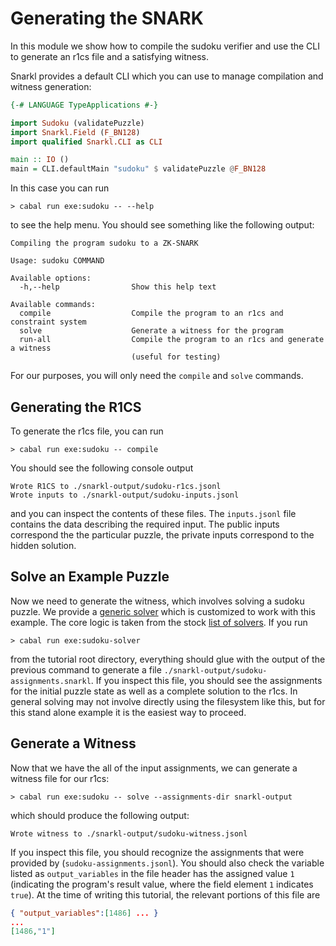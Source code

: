 # Generating the SNARK

In this module we show how to compile the sudoku verifier and use the CLI to generate an r1cs file and a satisfying witness.

Snarkl provides a default CLI which you can use to manage compilation and witness generation:

```haskell
{-# LANGUAGE TypeApplications #-}

import Sudoku (validatePuzzle)
import Snarkl.Field (F_BN128)
import qualified Snarkl.CLI as CLI

main :: IO ()
main = CLI.defaultMain "sudoku" $ validatePuzzle @F_BN128
```

In this case you can run

```
> cabal run exe:sudoku -- --help
```

to see the help menu. You should see something like the following output:

```
Compiling the program sudoku to a ZK-SNARK

Usage: sudoku COMMAND

Available options:
  -h,--help                Show this help text

Available commands:
  compile                  Compile the program to an r1cs and constraint system
  solve                    Generate a witness for the program
  run-all                  Compile the program to an r1cs and generate a witness
                           (useful for testing)
```


For our purposes, you will only need the `compile` and `solve` commands. 

## Generating the R1CS

To generate the r1cs file, you can run

```
> cabal run exe:sudoku -- compile
```

You should see the following console output

```
Wrote R1CS to ./snarkl-output/sudoku-r1cs.jsonl
Wrote inputs to ./snarkl-output/sudoku-inputs.jsonl
```

and you can inspect the contents of these files. The `inputs.jsonl` file contains the data describing the required input. The public inputs correspond the the particular puzzle, the private inputs correspond to the hidden solution.


## Solve an Example Puzzle

Now we need to generate the witness, which involves solving a sudoku puzzle. We provide a [generic solver](./solver/Main.hs) which is customized to work with this example. The core logic is taken from the stock [list of solvers](https://wiki.haskell.org/Sudoku#Simple_solver). If you run

```
> cabal run exe:sudoku-solver 
```

from the tutorial root directory, everything should glue with the output of the previous command to generate a file `./snarkl-output/sudoku-assignments.snarkl`. If you inspect this file, you should see the assignments for the initial puzzle state as well as a complete solution to the r1cs. In general solving may not involve directly using the filesystem like this, but for this stand alone example it is the easiest way to proceed.

## Generate a Witness

Now that we have the all of the input assignments, we can generate a witness file for our r1cs:

```
> cabal run exe:sudoku -- solve --assignments-dir snarkl-output
```

which should produce the following output:

```
Wrote witness to ./snarkl-output/sudoku-witness.jsonl
```

If you inspect this file, you should recognize the assignments that were provided by (`sudoku-assignments.jsonl`). You should also check the variable listed as `output_variables` in the file header has the assigned value `1` (indicating the program's result value, where the field element `1` indicates `true`). At the time of writing this tutorial, the relevant portions of this file are

```json
{ "output_variables":[1486] ... }
...
[1486,"1"]

```